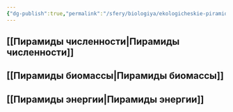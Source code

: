 ```yaml
---
{"dg-publish":true,"permalink":"/sfery/biologiya/ekologicheskie-piramidy/","tags":["Экология"]}
---
```


## [[Пирамиды численности\|Пирамиды численности]]
## [[Пирамиды биомассы\|Пирамиды биомассы]] 
## [[Пирамиды энергии\|Пирамиды энергии]] 